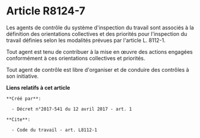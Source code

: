 # Article R8124-7

Les agents de contrôle du système d'inspection du travail sont associés à la définition des orientations collectives et des
priorités pour l'inspection du travail définies selon les modalités prévues par l'article L. 8112-1. 

Tout agent est tenu de contribuer à la mise en œuvre des actions engagées conformément à ces orientations collectives et
priorités. 

Tout agent de contrôle est libre d'organiser et de conduire des contrôles à son initiative.

**Liens relatifs à cet article**

	**Créé par**:

	  - Décret n°2017-541 du 12 avril 2017 - art. 1

	**Cite**:

	  - Code du travail - art. L8112-1
